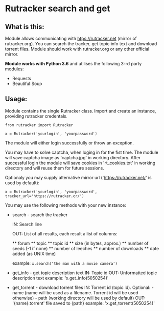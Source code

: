 # Rutracker search and get

## What is this:
Module allows communicating with <htps://rutracker.net> (mirror of rutracker.org). You can search the tracker, get topic info text and download torrent files. Module should work with rutracker.org or any other official mirror.

**Module works with Python 3.6** and utilises the following 3-rd party modules:
* Requests
* Beautiful Soup

## Usage:
Module contains the single Rutracker class. Import and create an instance, providing rutracker credentals.

```
from rutracker import Rutracker

x = Rutracker('yourlogin', 'yourpassword')
```

The module will either login successfully or throw an exception.

You may have to solve captcha, when loging in for the fist time. The module will save captcha image as 'captcha.jpg' in working directory.
After successful login the module will save cookies in 'rt_cookies.txt' in working directory and will reuse them for future sessions.

Optionaly you may supply alternative mirror url ('https://rutracker.net/' is used by default):
    
`x = Rutracker('yourlogin', 'yourpassword', tracker_url='https://rutracker.cr/')`


You may use the following methods with your new instance:
* search - search the tracker

   IN: Search line
   
   OUT: List of all results, each result a list of columns:
   
   ** forum
   ** topic
   ** topic id
   ** size (in bytes, approx.)
   ** number of seeds (-1 if none)
   ** number of leeches
   ** number of downloads
   ** date added (as UNIX time)
   
   example: `x.search('the man with a movie camera')`

* get_info - get topic description text
        IN: Topic id
        OUT: Unformatted topic description text
	example: 'x.get_info(5050254)'

* get_torrent - download torrent files
	IN: Torrent id (topic id).
	Optional: 
		- name (name will be used as a filename. Torrent id will be used otherwise)
		- path (working directory will be used by default)
        OUT: '{name}.torrent' file saved to {path}
		example: 'x.get_torrent(5050254)'
